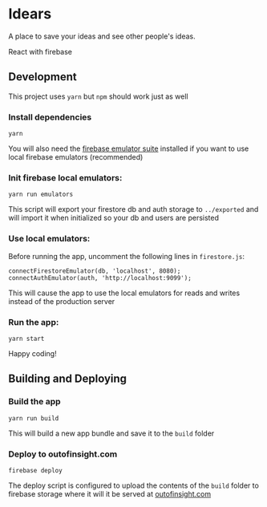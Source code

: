 # Idears

A place to save your ideas and see other people's ideas.

React with firebase

## Development

This project uses `yarn` but `npm` should work just as well

### Install dependencies

`yarn`

You will also need the [firebase emulator suite](https://firebase.google.com/docs/emulator-suite) installed if you want to use local firebase emulators (recommended)

### Init firebase local emulators:

`yarn run emulators`

This script will export your firestore db and auth storage to `../exported` and will import it when initialized so your db and users are persisted

### Use local emulators:

Before running the app, uncomment the following lines in `firestore.js`:

```
connectFirestoreEmulator(db, 'localhost', 8080);
connectAuthEmulator(auth, 'http://localhost:9099');
```

This will cause the app to use the local emulators for reads and writes instead of the production server

### Run the app:

`yarn start`

Happy coding!

## Building and Deploying

### Build the app

`yarn run build`

This will build a new app bundle and save it to the `build` folder

### Deploy to outofinsight.com

`firebase deploy`

The deploy script is configured to upload the contents of the `build` folder to firebase storage where it will it be served at [outofinsight.com](https://www.outofinsight.com)
